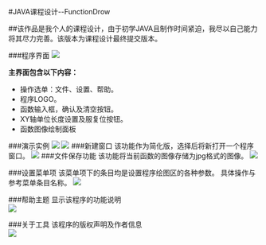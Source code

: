 #JAVA课程设计--FunctionDrow

##该作品是我个人的课程设计，由于初学JAVA且制作时间紧迫，我尽以自己能力将其尽力完善。该版本为课程设计最终提交版本。

###程序界面
![](http://i.imgur.com/m3CUQe2.png)

**主界面包含以下内容：**

* 操作选单：文件、设置、帮助。
* 程序LOGO。
* 函数输入框，确认及清空按钮。
* XY轴单位长度设置及服复位按钮。
* 函数图像绘制面板

###演示实例
![](http://i.imgur.com/uLwOgKV.png)
![](http://i.imgur.com/p2UxgPH.png)
###新建窗口
该功能作为简化版，选择后将新打开一个程序窗口。
![](http://i.imgur.com/vTzYlRf.png)
###文件保存功能
该功能将当前函数的图像存储为jpg格式的图像。
![](http://i.imgur.com/ngEUDsW.png)

###设置菜单项
该菜单项下的条目均是设置程序绘图区的各种参数。
具体操作与参考菜单条目名称。
![](http://i.imgur.com/wNUcR0U.png)

###帮助主题
显示该程序的功能说明 </br>
![](http://i.imgur.com/NKWL83f.png)

###关于工具
该程序的版权声明及作者信息  </br>
![](http://i.imgur.com/sC2KXXV.png)
